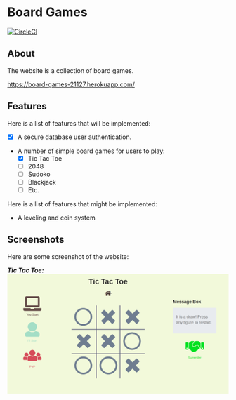 # Board Games
[![CircleCI](https://circleci.com/gh/larryworm1127/BoardGames.svg?style=svg)](https://circleci.com/gh/larryworm1127/BoardGames)

## About
The website is a collection of board games.

https://board-games-21127.herokuapp.com/

## Features
Here is a list of features that will be implemented:
- [x] A secure database user authentication.
- A number of simple board games for users to play:
    - [x] Tic Tac Toe
    - [ ] 2048
    - [ ] Sudoko
    - [ ] Blackjack
    - [ ] Etc.

Here is a list of features that might be implemented:
- A leveling and coin system

## Screenshots
Here are some screenshot of the website:

**_Tic Tac Toe:_**
![Image of Tic Tac Toe](screenshots/screenshot_ttt.png)